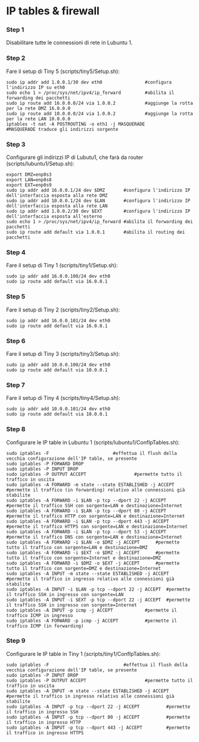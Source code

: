 # IP tables & firewall

### Step 1
Disabilitare tutte le connessioni di rete in Lubuntu 1.

### Step 2
Fare il setup di Tiny 5 (scripts/tiny5/Setup.sh):

    sudo ip addr add 1.0.0.1/30 dev eth0				#configura l'indirizzo IP su eth0
    sudo echo 1 > /proc/sys/net/ipv4/ip_forward			#abilita il forwarding dei pacchetti
    sudo ip route add 16.0.0.0/24 via 1.0.0.2			#aggiunge la rotta per la rete DMZ 16.0.0.0
    sudo ip route add 10.0.0.0/24 via 1.0.0.2			#aggiunge la rotta per la rete LAN 10.0.0.0
    iptables -t nat -A POSTROUTING -o eth1 -j MASQUERADE	        #MASQUERADE traduce gli indirizzi sorgente

### Step 3
Configurare gli indirizzi IP di Lubutu1, che farà da router (scripts/lubuntu1/Setup.sh):

    export DMZ=enp0s3
    export LAN=enp0s8
    export EXT=enp0s9
    sudo ip addr add 16.0.0.1/24 dev $DMZ		#configura l'indirizzo IP dell'interfaccia esposta alla rete DMZ
    sudo ip addr add 10.0.0.1/24 dev $LAN		#configura l'indirizzo IP dell'interfaccia esposta alla rete LAN
    sudo ip addr add 1.0.0.2/30 dev $EXT		#configura l'indirizzo IP dell'interfaccia esposta all'esterno
    sudo echo 1 > /proc/sys/net/ipv4/ip_forward	#abilita il forwarding dei pacchetti
    sudo ip route add default via 1.0.0.1		#abilita il routing dei pacchetti

### Step 4
Fare il setup di Tiny 1 (scripts/tiny1/Setup.sh):

    sudo ip addr add 16.0.0.100/24 dev eth0
    sudo ip route add default via 16.0.0.1

### Step 5
Fare il setup di Tiny 2 (scripts/tiny2/Setup.sh):

    sudo ip addr add 16.0.0.101/24 dev eth0
    sudo ip route add default via 16.0.0.1

### Step 6
Fare il setup di Tiny 3 (scripts/tiny3/Setup.sh):

    sudo ip addr add 10.0.0.100/24 dev eth0
    sudo ip route add default via 10.0.0.1

### Step 7
Fare il setup di Tiny 4 (scripts/tiny4/Setup.sh):

    sudo ip addr add 10.0.0.101/24 dev eth0
    sudo ip route add default via 10.0.0.1

### Step 8
Configurare le IP table in Lubuntu 1 (scripts/lubuntu1/ConfIpTables.sh):

    sudo iptables -F						#effettua il flush della vecchia configurazione dell'IP table, se presente
    sudo iptables -P FORWARD DROP
    sudo iptables -P INPUT DROP
    sudo iptables -P OUTPUT ACCEPT					#permette tutto il traffico in uscita
    sudo iptables -A FORWARD -m state --state ESTABLISHED -j ACCEPT	#permette il traffico (in forwarding) relativo alle connessioni già stabilite
    sudo iptables -A FORWARD -i $LAN -p tcp --dport 22 -j ACCEPT	#permette il traffico SSH con sorgente=LAN e destinazione=Internet
    sudo iptables -A FORWARD -i $LAN -p tcp --dport 80 -j ACCEPT	#permette il traffico HTTP con sorgente=LAN e destinazione=Internet
    sudo iptables -A FORWARD -i $LAN -p tcp --dport 443 -j ACCEPT	#permette il traffico HTTPS con sorgente=LAN e destinazione=Internet
    sudo iptables -A FORWARD -i $LAN -p tcp --dport 53 -j ACCEPT	#permette il traffico DNS con sorgente=LAN e destinazione=Internet
    sudo iptables -A FORWARD -i $LAN -o $DMZ -j ACCEPT		#permette tutto il traffico con sorgente=LAN e destinazione=DMZ
    sudo iptables -A FORWARD -i $EXT -o $DMZ -j ACCEPT		#permette tutto il traffico con sorgente=Internet e destinazione=DMZ
    sudo iptables -A FORWARD -i $DMZ -o $EXT -j ACCEPT		#permette tutto il traffico con sorgente=DMZ e destinazione=Internet
    sudo iptables -A INPUT -m state --state ESTABLISHED -j ACCEPT	#permette il traffico in ingresso relativo alle connessioni già stabilite
    sudo iptables -A INPUT -i $LAN -p tcp --dport 22 -j ACCEPT	#permette il traffico SSH in ingresso con sorgente=LAN
    sudo iptables -A INPUT -i $EXT -p tcp --dport 22 -j ACCEPT	#permette il traffico SSH in ingresso con sorgente=Internet
    sudo iptables -A INPUT -p icmp -j ACCEPT			#permette il traffico ICMP in ingresso
    sudo iptables -A FORWARD -p icmp -j ACCEPT			#permette il traffico ICMP (in forwarding)

### Step 9
Configurare le IP table in Tiny 1 (scripts/tiny1/ConfIpTables.sh):

    sudo iptables -F					        #effettua il flush della vecchia configurazione dell'IP table, se presente
    sudo iptables -P INPUT DROP
    sudo iptables -P OUTPUT ACCEPT				        #permette tutto il traffico in uscita
    sudo iptables -A INPUT -m state --state ESTABLISHED -j ACCEPT	#permette il traffico in ingresso relativo alle connessioni già stabilite
    sudo iptables -A INPUT -p tcp --dport 22 -j ACCEPT	        #permette il traffico in ingresso SSH
    sudo iptables -A INPUT -p tcp --dport 80 -j ACCEPT	        #permette il traffico in ingresso HTTP
    sudo iptables -A INPUT -p tcp --dport 443 -j ACCEPT	        #permette il traffico in ingresso HTTPS
